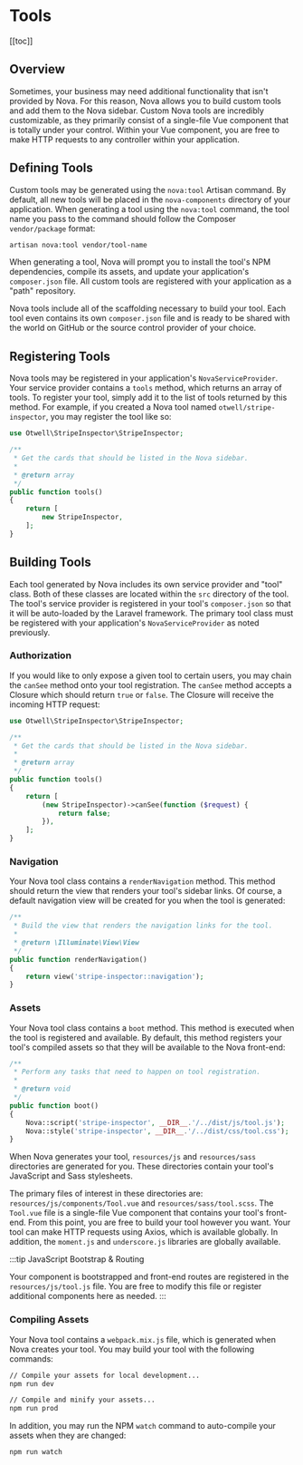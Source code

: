 # Tools

[[toc]]

## Overview

Sometimes, your business may need additional functionality that isn't provided by Nova. For this reason, Nova allows you to build custom tools and add them to the Nova sidebar. Custom Nova tools are incredibly customizable, as they primarily consist of a single-file Vue component that is totally under your control. Within your Vue component, you are free to make HTTP requests to any controller within your application.

## Defining Tools

Custom tools may be generated using the `nova:tool` Artisan command. By default, all new tools will be placed in the `nova-components` directory of your application. When generating a tool using the `nova:tool` command, the tool name you pass to the command should follow the Composer `vendor/package` format:

```sh
artisan nova:tool vendor/tool-name
```

When generating a tool, Nova will prompt you to install the tool's NPM dependencies, compile its assets, and update your application's `composer.json` file. All custom tools are registered with your application as a "path" repository.

Nova tools include all of the scaffolding necessary to build your tool. Each tool even contains its own `composer.json` file and is ready to be shared with the world on GitHub or the source control provider of your choice.

## Registering Tools

Nova tools may be registered in your application's `NovaServiceProvider`. Your service provider contains a `tools` method, which returns an array of tools. To register your tool, simply add it to the list of tools returned by this method. For example, if you created a Nova tool named `otwell/stripe-inspector`, you may register the tool like so:

```php
use Otwell\StripeInspector\StripeInspector;

/**
 * Get the cards that should be listed in the Nova sidebar.
 *
 * @return array
 */
public function tools()
{
    return [
        new StripeInspector,
    ];
}
```

## Building Tools

Each tool generated by Nova includes its own service provider and "tool" class. Both of these classes are located within the `src` directory of the tool. The tool's service provider is registered in your tool's `composer.json` so that it will be auto-loaded by the Laravel framework. The primary tool class must be registered with your application's `NovaServiceProvider` as noted previously.

### Authorization

If you would like to only expose a given tool to certain users, you may chain the `canSee` method onto your tool registration. The `canSee` method accepts a Closure which should return `true` or `false`. The Closure will receive the incoming HTTP request:

```php
use Otwell\StripeInspector\StripeInspector;

/**
 * Get the cards that should be listed in the Nova sidebar.
 *
 * @return array
 */
public function tools()
{
    return [
        (new StripeInspector)->canSee(function ($request) {
            return false;
        }),
    ];
}
```

### Navigation

Your Nova tool class contains a `renderNavigation` method. This method should return the view that renders your tool's sidebar links. Of course, a default navigation view will be created for you when the tool is generated:

```php
/**
 * Build the view that renders the navigation links for the tool.
 *
 * @return \Illuminate\View\View
 */
public function renderNavigation()
{
    return view('stripe-inspector::navigation');
}
```

### Assets

Your Nova tool class contains a `boot` method. This method is executed when the tool is registered and available. By default, this method registers your tool's compiled assets so that they will be available to the Nova front-end:

```php
/**
 * Perform any tasks that need to happen on tool registration.
 *
 * @return void
 */
public function boot()
{
    Nova::script('stripe-inspector', __DIR__.'/../dist/js/tool.js');
    Nova::style('stripe-inspector', __DIR__.'/../dist/css/tool.css');
}
```

When Nova generates your tool, `resources/js` and `resources/sass` directories are generated for you. These directories contain your tool's JavaScript and Sass stylesheets.

The primary files of interest in these directories are: `resources/js/components/Tool.vue` and `resources/sass/tool.scss`. The `Tool.vue` file is a single-file Vue component that contains your tool's front-end. From this point, you are free to build your tool however you want. Your tool can make HTTP requests using Axios, which is available globally. In addition, the `moment.js` and `underscore.js` libraries are globally available.

:::tip JavaScript Bootstrap & Routing

Your component is bootstrapped and front-end routes are registered in the `resources/js/tool.js` file. You are free to modify this file or register additional components here as needed.
:::

### Compiling Assets

Your Nova tool contains a `webpack.mix.js` file, which is generated when Nova creates your tool. You may build your tool with the following commands:

```sh
// Compile your assets for local development...
npm run dev

// Compile and minify your assets...
npm run prod
```

In addition, you may run the NPM `watch` command to auto-compile your assets when they are changed:

```sh
npm run watch
```
